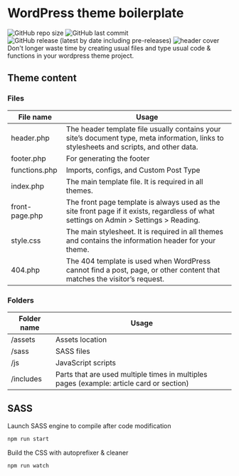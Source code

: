 # WordPress theme boilerplate
![GitHub repo size](https://img.shields.io/github/repo-size/GentillePlume/wordpress-starter-theme?style=for-the-badge) ![GitHub last commit](https://img.shields.io/github/last-commit/gentilleplume/wordpress-starter-theme?style=for-the-badge) ![GitHub release (latest by date including pre-releases)](https://img.shields.io/github/v/release/gentilleplume/wordpress-starter-theme?include_prereleases&style=for-the-badge)
![header cover](https://i.imgur.com/RcsXbEa.png)
Don't longer waste time by creating usual files and type usual code & functions in your wordpress theme project.

## Theme content
### Files
File name | Usage
------------ | -------------
header.php | The header template file usually contains your site’s document type, meta information, links to stylesheets and scripts, and other data.
footer.php | For generating the footer
functions.php | Imports, configs, and Custom Post Type
index.php | The main template file. It is required in all themes.
front-page.php | The front page template is always used as the site front page if it exists, regardless of what settings on Admin > Settings > Reading.
style.css | The main stylesheet. It is required in all themes and contains the information header for your theme.
404.php | The 404 template is used when WordPress cannot find a post, page, or other content that matches the visitor’s request.

### Folders
Folder name | Usage
------------ | -------------
/assets | Assets location
/sass | SASS files
/js | JavaScript scripts
/includes | Parts that are used multiple times in multiples pages (example: article card or section)

## SASS

Launch SASS engine to compile after code modification
```bash
npm run start
```
Build the CSS with autoprefixer & cleaner
```bash
npm run watch
```

